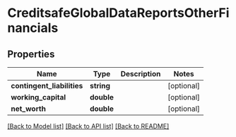 # CreditsafeGlobalDataReportsOtherFinancials

## Properties
Name | Type | Description | Notes
------------ | ------------- | ------------- | -------------
**contingent_liabilities** | **string** |  | [optional] 
**working_capital** | **double** |  | [optional] 
**net_worth** | **double** |  | [optional] 

[[Back to Model list]](../../README.md#documentation-for-models) [[Back to API list]](../../README.md#documentation-for-api-endpoints) [[Back to README]](../../README.md)

